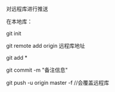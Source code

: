 对远程库进行推送

在本地库：

git init

git remote add origin 远程库地址

git add *

git commit -m "备注信息"

git push -u origin master -f //会覆盖远程库